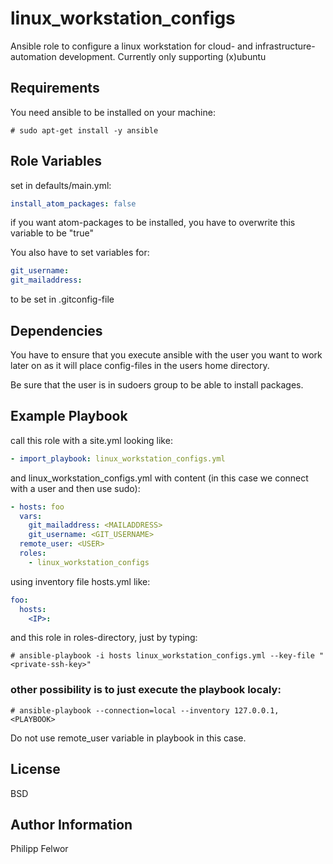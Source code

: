 linux_workstation_configs
=========

Ansible role to configure a linux workstation for cloud- and infrastructure-automation development.
Currently only supporting (x)ubuntu

Requirements
------------

You need ansible to be installed on your machine:

```console
# sudo apt-get install -y ansible
```

Role Variables
--------------

set in defaults/main.yml:

```yaml
install_atom_packages: false
```
if you want atom-packages to be installed, you have to overwrite this variable to be "true"

You also have to set variables for:

```yaml
git_username:
git_mailaddress:
```

to be set in .gitconfig-file

Dependencies
------------

You have to ensure that you execute ansible with the user you want to work later on as it will place config-files in the users home directory.

Be sure that the user is in sudoers group to be able to install packages.

Example Playbook
----------------

call this role with a site.yml looking like:

```yaml
- import_playbook: linux_workstation_configs.yml
```

and linux_workstation_configs.yml with content (in this case we connect with a user and then use sudo):

```yaml
- hosts: foo
  vars:
    git_mailaddress: <MAILADDRESS>
    git_username: <GIT_USERNAME>
  remote_user: <USER>
  roles:
    - linux_workstation_configs
```

using inventory file hosts.yml like:

```yaml
foo:
  hosts:
    <IP>:
```

and this role in roles-directory, just by typing:

```console
# ansible-playbook -i hosts linux_workstation_configs.yml --key-file "<private-ssh-key>"
```

### other possibility is to just execute the playbook localy:

```console
# ansible-playbook --connection=local --inventory 127.0.0.1, <PLAYBOOK>
```

Do not use remote_user variable in playbook in this case.

License
-------

BSD

Author Information
------------------

Philipp Felwor
